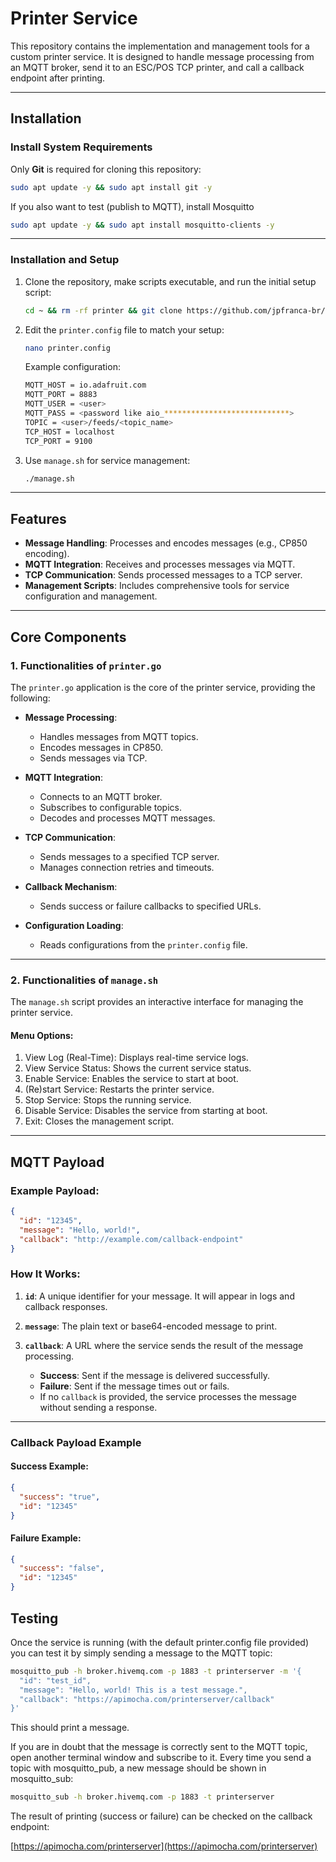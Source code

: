 # **Printer Service**

This repository contains the implementation and management tools for a custom printer service. It is designed to handle message processing from an MQTT broker, send it to an ESC/POS TCP printer, and call a callback endpoint after printing.

---

## **Installation**

### **Install System Requirements**

Only **Git** is required for cloning this repository:

```bash
sudo apt update -y && sudo apt install git -y
```

If you also want to test (publish to MQTT), install Mosquitto

```bash
sudo apt update -y && sudo apt install mosquitto-clients -y
```

---

### **Installation and Setup**

1. Clone the repository, make scripts executable, and run the initial setup script:

    ```bash
    cd ~ && rm -rf printer && git clone https://github.com/jpfranca-br/printer.git && cd printer && chmod +x *.sh && ./setup.sh
    ```

2. Edit the `printer.config` file to match your setup:

    ```bash
    nano printer.config
    ```

   Example configuration:

    ```bash
    MQTT_HOST = io.adafruit.com
    MQTT_PORT = 8883
    MQTT_USER = <user>
    MQTT_PASS = <password like aio_****************************>
    TOPIC = <user>/feeds/<topic_name>
    TCP_HOST = localhost
    TCP_PORT = 9100
    ```

3. Use `manage.sh` for service management:

    ```bash
    ./manage.sh
    ```

---

## **Features**

- **Message Handling**: Processes and encodes messages (e.g., CP850 encoding).
- **MQTT Integration**: Receives and processes messages via MQTT.
- **TCP Communication**: Sends processed messages to a TCP server.
- **Management Scripts**: Includes comprehensive tools for service configuration and management.

---

## **Core Components**

### 1. **Functionalities of `printer.go`**

The `printer.go` application is the core of the printer service, providing the following:

- **Message Processing**:
  - Handles messages from MQTT topics.
  - Encodes messages in CP850.
  - Sends messages via TCP.

- **MQTT Integration**:
  - Connects to an MQTT broker.
  - Subscribes to configurable topics.
  - Decodes and processes MQTT messages.

- **TCP Communication**:
  - Sends messages to a specified TCP server.
  - Manages connection retries and timeouts.

- **Callback Mechanism**:
  - Sends success or failure callbacks to specified URLs.

- **Configuration Loading**:
  - Reads configurations from the `printer.config` file.

---

### 2. **Functionalities of `manage.sh`**

The `manage.sh` script provides an interactive interface for managing the printer service.

#### **Menu Options**:

1. View Log (Real-Time): Displays real-time service logs.
2. View Service Status: Shows the current service status.
3. Enable Service: Enables the service to start at boot.
4. (Re)start Service: Restarts the printer service.
5. Stop Service: Stops the running service.
6. Disable Service: Disables the service from starting at boot.
7. Exit: Closes the management script.

---

## **MQTT Payload**

### **Example Payload**:

```json
{
  "id": "12345",
  "message": "Hello, world!",
  "callback": "http://example.com/callback-endpoint"
}
```

### **How It Works**:

1. **`id`**: A unique identifier for your message. It will appear in logs and callback responses.
2. **`message`**: The plain text or base64-encoded message to print.
3. **`callback`**: A URL where the service sends the result of the message processing.

   - **Success**: Sent if the message is delivered successfully.
   - **Failure**: Sent if the message times out or fails.
   - If no `callback` is provided, the service processes the message without sending a response.

---

### **Callback Payload Example**

#### **Success Example**:

```json
{
  "success": "true",
  "id": "12345"
}
```

#### **Failure Example**:

```json
{
  "success": "false",
  "id": "12345"
}
```

## Testing

Once the service is running (with the default printer.config file provided) you can test it by simply sending a message to the MQTT topic:

```bash
mosquitto_pub -h broker.hivemq.com -p 1883 -t printerserver -m '{
  "id": "test_id",
  "message": "Hello, world! This is a test message.",
  "callback": "https://apimocha.com/printerserver/callback"
}'
```

This should print a message.

If you are in doubt that the message is correctly sent to the MQTT topic, open another terminal window and subscribe to it. Every time you send a topic with mosquitto_pub, a new message should be shown in mosquitto_sub:

```bash
mosquitto_sub -h broker.hivemq.com -p 1883 -t printerserver
```

The result of printing (success or failure) can be checked on the callback endpoint:

[https://apimocha.com/printerserver](https://apimocha.com/printerserver)

